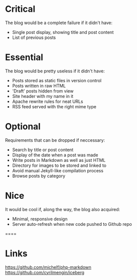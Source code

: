 # Critical

The blog would be a complete failure if it didn't have:

- Single post display, showing title and post content
- List of previous posts

# Essential

The blog would be pretty useless if it didn't have:

- Posts stored as static files in version control
- Posts written in raw HTML
- 'Draft' posts hidden from view
- Site header with my name in it
- Apache rewrite rules for neat URLs
- RSS feed served with the right mime type

# Optional

Requirements that can be dropped if neccessary:

- Search by title or post content
- Display of the date when a post was made
- Write posts in Markdown as well as just HTML
- Directory for images to be stored and linked to
- Avoid manual Jekyll-like compilation process
- Browse posts by category

# Nice

It would be cool if, along the way, the blog also acquired:

- Minimal, responsive design
- Server auto-refresh when new code pushed to Github repo



====

# Links

https://github.com/michelf/php-markdown
https://github.com/cyrilmengin/iceberg
